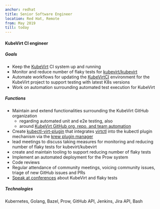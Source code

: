 ```yaml
---
anchor: redhat
title: Senior Software Engineer
location: Red Hat, Remote
from: May 2019
till: today
---
```


#### KubeVirt CI engineer

##### Goals
* Keep the [KubeVirt](https://kubevirt.io/) CI system up and running
* Monitor and reduce number of flaky tests for [kubevirt/kubevirt](https://github.com/kubevirt/kubevirt)
* Automate workflows for updating the [KubeVirtCI](https://github.com/kubevirt/kubevirtci) environment for the KubeVirt project to support testing with latest K8s versions
* Work on automation surrounding automated test execution for KubeVirt

##### Functions
* Maintain and extend functionalities surrounding the KubeVirt GitHub organization
  * regarding automated unit and e2e testing, also
  * around [KubeVirt GitHub org, repo, and team automation](https://github.com/kubevirt/community/blob/main/docs/automating-github-org-management.md)
* Create [kubectl-virt-plugin](https://github.com/kubevirt/kubectl-virt-plugin/) that integrates [virtctl](https://kubevirt.io/user-guide/operations/virtctl_client_tool/) into the kubectl plugin mechanism via the [krew plugin manager](https://krew.sigs.k8s.io/)
* lead meetings to discuss taking measures for monitoring and reducing number of flaky tests for kubevirt/kubevirt
* create and maintain tooling to support reducing number of flaky tests
* Implement an automated deployment for the Prow system
* Code reviews
* Regular attendance of community meetings, voicing community issues, triage of new GitHub issues and PRs
* [Speak at conferences](/presentation.html) about KubeVirt and flaky tests

##### Technologies
Kubernetes, Golang, Bazel, Prow, GitHub API, Jenkins, Jira API, Bash
